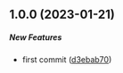 ## 1.0.0 (2023-01-21)

##### New Features

*  first commit ([d3ebab70](https://github.com/Cadienvan/random-delay/commit/d3ebab70a1ae16e9bae5f09ce6d7e66259258596))

